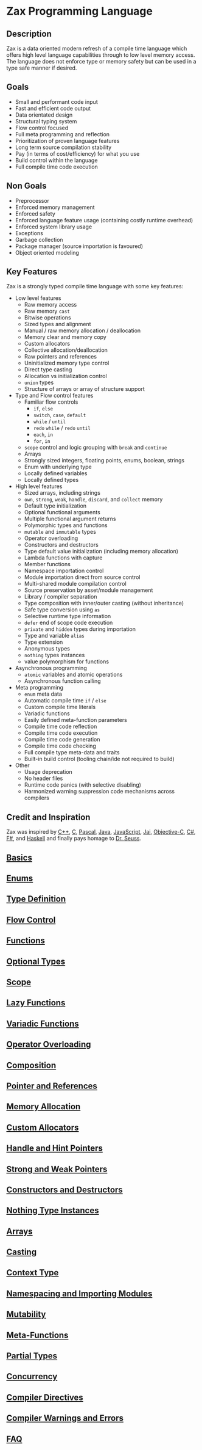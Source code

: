 # Zax Programming Language

## Description

Zax is a data oriented modern refresh of a compile time language which offers high level language capabilities through to low level memory access. The language does not enforce type or memory safety but can be used in a type safe manner if desired.

## Goals

* Small and performant code input
* Fast and efficient code output
* Data orientated design
* Structural typing system
* Flow control focused
* Full meta programming and reflection
* Prioritization of proven language features
* Long term source compilation stability
* Pay (in terms of cost/efficiency) for what you use
* Build control within the language
* Full compile time code execution

## Non Goals

* Preprocessor
* Enforced memory management
* Enforced safety
* Enforced language feature usage (containing costly runtime overhead)
* Enforced system library usage
* Exceptions
* Garbage collection
* Package manager (source importation is favoured)
* Object oriented modeling

## Key Features

Zax is a strongly typed compile time language with some key features:

* Low level features
    * Raw memory access
    * Raw memory `cast`
    * Bitwise operations
    * Sized types and alignment
    * Manual / raw memory allocation / deallocation
    * Memory clear and memory copy
    * Custom allocators
    * Collective allocation/deallocation
    * Raw pointers and references
    * Uninitialized memory type control
    * Direct type casting
    * Allocation vs initialization control
    * `union` types
    * Structure of arrays or array of structure support
* Type and Flow control features
    * Familiar flow controls
        * `if`, `else`
        * `switch`, `case`, `default`
        * `while` / `until`
        * `redo` `while` / `redo` `until`
        * `each`, `in`
        * `for`, `in`
    * `scope` control and logic grouping with `break` and `continue`
    * Arrays
    * Strongly sized integers, floating points, enums, boolean, strings
    * Enum with underlying type
    * Locally defined variables
    * Locally defined types
* High level features
    * Sized arrays, including strings
    * `own`, `strong`, `weak`, `handle`, `discard`, and `collect` memory
    * Default type initialization
    * Optional functional arguments
    * Multiple functional argument returns
    * Polymorphic types and functions
    * `mutable` and `immutable` types
    * Operator overloading
    * Constructors and destructors
    * Type default value initialization (including memory allocation)
    * Lambda functions with capture
    * Member functions
    * Namespace importation control
    * Module importation direct from source control
    * Multi-shared module compilation control
    * Source preservation by asset/module management
    * Library / compiler separation
    * Type composition with inner/outer casting (without inheritance)
    * Safe type conversion using `as`
    * Selective runtime type information
    * `defer` end of scope code execution
    * `private` and `hidden` types during importation
    * Type and variable `alias`
    * Type extension
    * Anonymous types
    * `nothing` types instances
    * value polymorphism for functions
* Asynchronous programming
    * `atomic` variables and atomic operations
    * Asynchronous function calling
* Meta programming
    * `enum` meta data
    * Automatic compile time `if` / `else`
    * Custom compile time literals
    * Variadic functions
    * Easily defined meta-function parameters
    * Compile time code reflection
    * Compile time code execution
    * Compile time code generation
    * Compile time code checking
    * Full compile type meta-data and traits
    * Built-in build control (tooling chain/ide not required to build)
* Other
    * Usage deprecation
    * No header files
    * Runtime code panics (with selective disabling)
    * Harmonized warning suppression code mechanisms across compilers

## Credit and Inspiration

Zax was inspired by [C++](https://en.wikipedia.org/wiki/C%2B%2B), [C](https://en.wikipedia.org/wiki/C_(programming_language)), [Pascal](https://en.wikipedia.org/wiki/Pascal_(programming_language)), [Java](https://en.wikipedia.org/wiki/Java_(programming_language)), [JavaScript](https://en.wikipedia.org/wiki/JavaScript), [Jai](https://en.wikipedia.org/?title=JAI_(programming_language)), [Objective-C](https://en.wikipedia.org/wiki/Objective-C), [C#](https://en.wikipedia.org/wiki/C_Sharp_(programming_language)), [F#](https://en.wikipedia.org/wiki/F_Sharp_(programming_language)), and [Haskell](https://en.wikipedia.org/wiki/Haskell_(programming_language)) and finally pays homage to [Dr. Seuss](https://en.wikipedia.org/wiki/The_Sneetches_and_Other_Stories#The_Zax).


## [Basics](basics.md)

## [Enums](enums.md)

## [Type Definition](type-definition.md)

## [Flow Control](flow-control.md)

## [Functions](functions.md)

## [Optional Types](optional.md)

## [Scope](scope.md)

## [Lazy Functions](lazy.md)

## [Variadic Functions](variadic.md)

## [Operator Overloading](operator.md)

## [Composition](composition.md)

## [Pointer and References](pointers.md)

## [Memory Allocation](memory-allocation.md)

## [Custom Allocators](custom-allocators.md)

## [Handle and Hint Pointers](handle-hint.md)

## [Strong and Weak Pointers](strong-weak.md)

## [Constructors and Destructors](ctor-dtor.md)

## [Nothing Type Instances](nothing.md)

## [Arrays](arrays.md)

## [Casting](casting.md)

## [Context Type](context.md)

## [Namespacing and Importing Modules](namespacing.md)

## [Mutability](mutable.md)

## [Meta-Functions](meta-functions.md)

## [Partial Types](partial.md)

## [Concurrency](concurrency.md)

## [Compiler Directives](compiler-directives.md)

## [Compiler Warnings and Errors](warnings-errors.md)

## [FAQ](faq.md)
